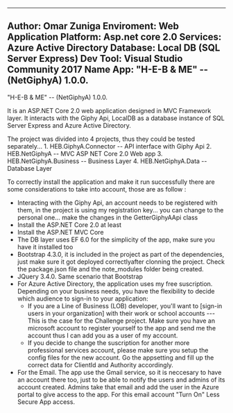 --------------------------------------------------------
Author: 	Omar Zuniga
Enviroment: 	Web Application
Platform: 	Asp.net core 2.0
Services: 	Azure Active Directory 
Database:	Local DB (SQL Server Express)
Dev Tool:	Visual Studio Community 2017
Name App:	"H-E-B   &   ME" -- (NetGiphyA) 1.0.0.
-------------------------------------------------------
"H-E-B   &   ME" -- (NetGiphyA) 1.0.0.

It is an ASP.NET Core 2.0 web application designed in MVC Framework layer. It interacts with the Giphy Api, LocalDB as a database instance of SQL Server Express and Azure Active Directory.

The project was divided into 4 projects, thus they could be tested separately...
	1. HEB.GiphyA.Connector 		-- API interface with Giphy Api
	2. HEB.NetGiphyA				-- MVC ASP NET Core 2.0  Web app
	3. HEB.NetGiphyA.Business		-- Business Layer
	4. HEB.NetGiphyA.Data			-- Database Layer

To correctly install the application and make it run successfully there are some considerations to take into account, those are as follow :
* Interacting with the Giphy Api, an account needs to be registered with them, in the project is using my registration key... you can change to the personal one... make the changes in the GetterGiphyAApi class
* Install the ASP.NET Core 2.0 at least
* Install the ASP.NET MVC Core
* The DB layer uses EF 6.0 for the simplicity of the app, make sure you have it installed too
* Bootstrap 4.3.0, it is included in the project as part of the dependencies, just make sure it got deployed correctlyafter clonning the project. Check the package.json file and the note_modules folder being created.
* JQuery 3.4.0. Same scenario that Bootstrap
* For Azure Active Directory, the application uses my free suscription. Depending on your business needs, you have the flexibility to decide which audience to sign-in to your application:
	- If you are a Line of Business (LOB) developer, you'll want to [sign-in users in your organization] with their work or school accounts --- This is the case for the Challenge project. Make sure you have an microsoft account to register yourself to the app and send me the account thus I can add you as a user of my account.
	- If you decide to change the suscription for another more professional services account, please make sure you setup the config files for the new account. Go the appsetting and fill up the correct data for ClientId and Authority accordingly.
* For the Email. The app use the Gmail service, so it is neccesary to have an account there too, just to be able to notify the users and admins of its account created. Admins take that email and add the user in the Azure portal to give access to the app.  For this email account "Turn On" Less Secure App access.	




